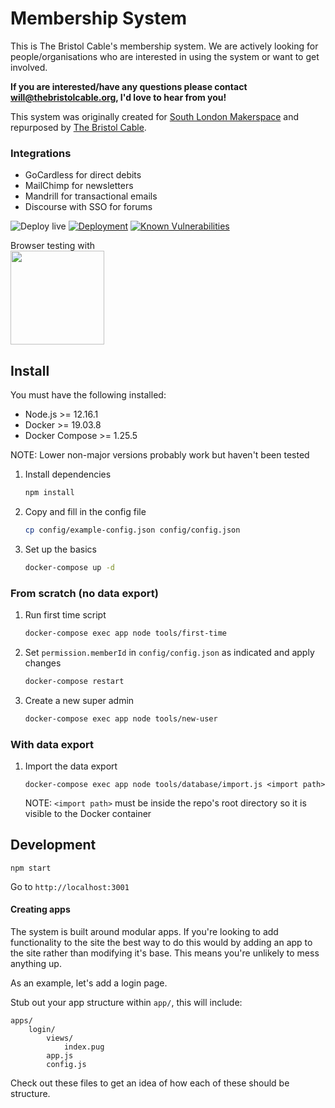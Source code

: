 # Membership System

This is The Bristol Cable's membership system. We are actively looking for
people/organisations who are interested in using the system or want to get
involved.

<b>If you are interested/have any questions please contact
will@thebristolcable.org, I'd love to hear from you!</b>

This system was originally created for
[South London Makerspace](http://southlondonmakerspace.org)
and repurposed by [The Bristol Cable](https://thebristolcable.org).

### Integrations

- GoCardless for direct debits
- MailChimp for newsletters
- Mandrill for transactional emails
- Discourse with SSO for forums

![Deploy live](https://github.com/thebristolcable/membership-system/workflows/Deploy%20live/badge.svg)
[![Deployment](https://circleci.com/gh/thebristolcable/membership-system.svg?style=shield)](https://circleci.com/gh/thebristolcable/membership-system)
[![Known Vulnerabilities](https://snyk.io/test/github/thebristolcable/membership-system/badge.svg?targetFile=package.json)](https://snyk.io/test/github/thebristolcable/membership-system?targetFile=package.json)

Browser testing with<br/>
<a href="https://www.browserstack.com/"><img src="https://user-images.githubusercontent.com/2084823/46341120-52388b00-c62f-11e8-8f41-270915ccc03b.png" width="150" /></a>

## Install

You must have the following installed:

- Node.js >= 12.16.1
- Docker >= 19.03.8
- Docker Compose >= 1.25.5

NOTE: Lower non-major versions probably work but haven't been tested

1. Install dependencies
   ```bash
   npm install
   ```

1. Copy and fill in the config file
   ```bash
   cp config/example-config.json config/config.json
   ```

1. Set up the basics
   ```bash
   docker-compose up -d
   ```

### From scratch (no data export)

1. Run first time script
   ```bash
   docker-compose exec app node tools/first-time
   ```

1. Set `permission.memberId` in `config/config.json` as indicated and apply
   changes
   ```bash
   docker-compose restart
   ```

1. Create a new super admin
   ```bash
   docker-compose exec app node tools/new-user
   ```

### With data export

1. Import the data export
   ```
   docker-compose exec app node tools/database/import.js <import path>
   ```

   NOTE: `<import path>` must be inside the repo's root directory so it is
   visible to the Docker container

## Development

```
npm start
```

Go to `http://localhost:3001`

#### Creating apps
The system is built around modular apps. If you're looking to add functionality
to the site the best way to do this would by adding an app to the site rather
than modifying it's base. This means you're unlikely to mess anything up.

As an example, let's add a login page.

Stub out your app structure within `app/`, this will include:

```
apps/
	login/
		views/
			index.pug
		app.js
		config.js
```

Check out these files to get an idea of how each of these should be structure.
